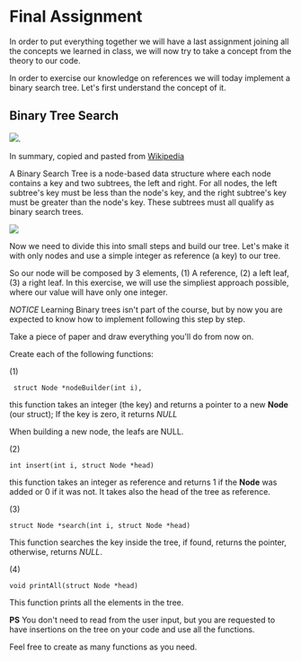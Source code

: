 # Final Assignment

In order to put everything together we will have a last assignment joining all the concepts we learned in class, we will now try to take a concept from the theory to our code.

In order to exercise our knowledge on references we will today implement a binary search tree. Let's first understand the concept of it.

## Binary Tree Search

![](https://media.giphy.com/media/5mWKEFFh5BGnBhoGn0/source.gif).

In summary, copied and pasted from [Wikipedia](https://en.wikipedia.org/wiki/Search_tree)

A Binary Search Tree is a node-based data structure where each node contains a key and two subtrees, the left and right. For all nodes, the left subtree's key must be less than the node's key, and the right subtree's key must be greater than the node's key. These subtrees must all qualify as binary search trees.

![](https://upload.wikimedia.org/wikipedia/commons/d/da/Binary_search_tree.svg)

Now we need to divide this into small steps and build our tree. Let's make it with only nodes and use a simple integer as reference (a key) to our tree.

So our node will be composed by 3 elements, (1) A reference, (2) a left leaf, (3) a right leaf. In this exercise, we will use the simpliest approach possible, where our value will have only one integer.

*NOTICE* Learning Binary trees isn't part of the course, but by now you are expected to know how to implement following this step by step.

Take a piece of paper and draw everything you'll do from now on.

Create each of the following functions:

(1)

     struct Node *nodeBuilder(int i),
 this function takes an integer (the key) and returns a pointer to a new **Node** (our struct);
    If the key is zero, it returns *NULL*

When building a new node, the leafs are NULL.

(2)

    int insert(int i, struct Node *head)
this function takes an integer as reference and returns 1 if the **Node** was added or 0 if it was not. It takes also the head of the tree as reference.

(3)

    struct Node *search(int i, struct Node *head)

This function searches the key inside the tree, if found, returns the pointer, otherwise, returns *NULL*.

(4)

    void printAll(struct Node *head)
This function prints all the elements in the tree.

**PS** You don't need to read from the user input, but you are requested to have insertions on the tree on your code and use all the functions.

Feel free to create as many functions as you need.

